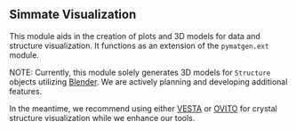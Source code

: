 Simmate Visualization
---------------------

This module aids in the creation of plots and 3D models for data and structure visualization. It functions as an extension of the `pymatgen.ext` module.

NOTE: Currently, this module solely generates 3D models for `Structure` objects utilizing [Blender](https://www.blender.org/). We are actively planning and developing additional features.

In the meantime, we recommend using either [VESTA](https://jp-minerals.org/vesta/en/) or [OVITO](https://www.ovito.org/) for crystal structure visualization while we enhance our tools.